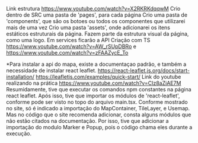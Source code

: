 Link estrutura https://www.youtube.com/watch?v=X2RKRKdqqwM
Crio dentro de SRC uma pasta de 'pages', para cada página
Crio uma pasta de 'components', que são os botoes ou todos os componentes que utilizarei mais de uma vez
Crio uma pasta 'assets', onde adicionarei os itens estáticos estruturais da página. Fazem parte da estrutura visual da página, como uma logo. 
Em services ficarão a API
Criação com TS https://www.youtube.com/watch?v=AW_rSUpDBRo  e  https://www.youtube.com/watch?v=zFAAZycE_To


*Para instalar a api do mapa, existe a documentaçao padrão, e também a necessidade de instalar react leaflet. 
https://react-leaflet.js.org/docs/start-installation/
https://leafletjs.com/examples/quick-start/
Link do youtube realizando na prática https://www.youtube.com/watch?v=CIz8aZiAE7M
Resumidamente, tive que executar os comandos npm constantes na página react leaflet. Após isso, tive que importar os módulos de 'react-leaflet', conforme pode ser visto no topo do arquivo main.tsx. Conforme mostrado no site, só é indicado a importação do MapContainer, TileLayer, e Usemap. Mas no código que o site recomenda adicionar, consta alguns módulos que não estão citados na documentação. Por isso, tive que adicionar a importação do modulo Marker e Popup, pois o código chama eles durante a execução. 